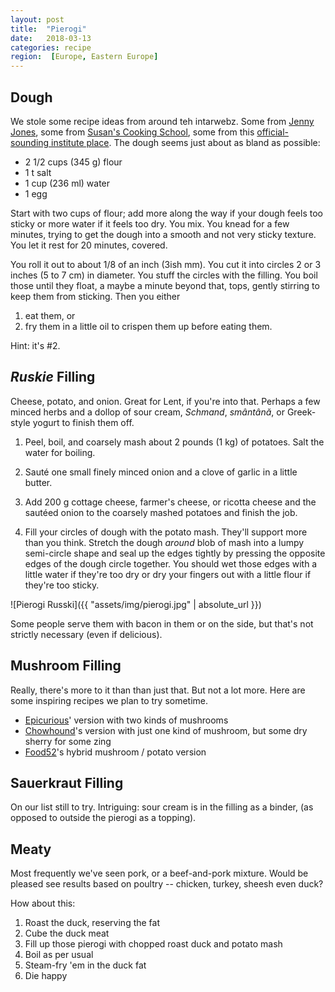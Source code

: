 ```yaml
---
layout: post
title:  "Pierogi"
date:   2018-03-13
categories: recipe
region:  [Europe, Eastern Europe]
---
```


## Dough ##

We stole some recipe ideas from around teh intarwebz.  Some from [Jenny Jones](https://www.youtube.com/watch?v=EYwHBG5A4uY), some from [Susan's Cooking School](https://www.youtube.com/watch?v=tKWl-njXhP0), some from this [official-sounding institute place](https://www.thespruce.com/potato-cheese-pierogi-recipe-1136822).  The dough seems just about as bland as possible:  

* 2 1/2 cups (345 g) flour
* 1 t salt 
* 1 cup (236 ml) water
* 1 egg  


Start with two cups of flour; add more along the way if your dough feels too sticky or more water if it feels too dry.  You mix.  You knead for a few minutes, trying to get the dough into a smooth and not very sticky texture.  You let it rest for 20 minutes, covered.  

You roll it out to about 1/8 of an inch (3ish mm).  You cut it into circles 2 or 3 inches (5 to 7 cm) in diameter.  You stuff the circles with the filling.  You boil those until they float, a maybe a minute beyond that, tops, gently stirring to keep them from sticking.  Then you either 
1. eat them, or 
1. fry them in a little oil to crispen them up before eating them.  

Hint:  it's #2.

## *Ruskie* Filling ##
Cheese, potato, and onion.  Great for Lent, if you're into that.  Perhaps a few minced herbs and a dollop of sour cream, *Schmand*, *smântână*, or Greek-style yogurt to finish them off.  

1.  Peel, boil, and coarsely mash about 2 pounds (1 kg) of potatoes.  Salt the water for boiling.  

2.  Sauté one small finely minced onion and a clove of garlic in a little butter.

3.  Add 200 g cottage cheese, farmer's cheese, or ricotta cheese and the sautéed onion to the coarsely mashed potatoes and finish the job.  

4.  Fill your circles of dough with the potato mash.  They'll support more than you think.  Stretch the dough *around* blob of mash into a lumpy semi-circle shape and seal up the edges tightly by pressing the opposite edges of the dough circle together.  You should wet those edges with a little water if they're too dry or dry your fingers out with a little flour if they're too sticky.

![Pierogi Russki]({{ "assets/img/pierogi.jpg" | absolute_url }})

Some people serve them with bacon in them or on the side, but that's not strictly necessary (even if delicious).

## Mushroom Filling ##
Really, there's more to it than than just that.  But not a lot more.  Here are some inspiring recipes we plan to try sometime.
- [Epicurious](https://www.epicurious.com/recipes/food/views/wild-mushroom-pierogies-104635)' version with two kinds of mushrooms
- [Chowhound](https://www.chowhound.com/recipes/mushroom-pierogies-31628)'s version with just one kind of mushroom, but some dry sherry for some zing
- [Food52](https://food52.com/recipes/7801-potato-mushroom-and-caramelized-onion-pierogi)'s hybrid mushroom / potato version

## Sauerkraut Filling ##
On our list still to try.  Intriguing:  sour cream is in the filling as a binder, (as opposed to outside the pierogi as a topping).

## Meaty ## 
Most frequently we've seen pork, or a beef-and-pork mixture.  Would be pleased see results based on poultry -- chicken, turkey, sheesh even duck?  

How about this:
1. Roast the duck, reserving the fat
2. Cube the duck meat
3. Fill up those pierogi with chopped roast duck and potato mash
3. Boil as per usual
3. Steam-fry 'em  in the duck fat
3. Die happy
